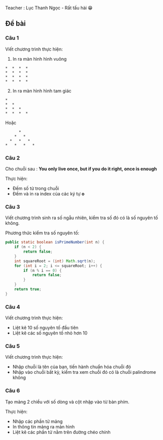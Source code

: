 Teacher : Lục Thanh Ngọc - Rất tấu hài 😁

## Đề bài

### Câu 1

Viết chương trình thực hiện:

1. In ra màn hình hình vuông 

```
*  *  *  *
*  *  *  *
*  *  *  *
*  *  *  *
```

2. In ra màn hình hình tam giác

```
*
*  *
*  *  *
*  *  *  *
```

Hoặc

```
      *
    *   *
  *   *   *
*   *   *   *
```

### Câu 2
Cho chuỗi sau : **You only live once, but if you do it right, once is enough**

Thực hiện:

- Đếm số từ trong chuỗi
- Đếm và in ra index của các ký tự **o**

### Câu 3
Viết chương trình sinh ra số ngẫu nhiên, kiểm tra số đó có là số nguyên tố không.

Phương thức kiểm tra số nguyên tố:

```java
public static boolean isPrimeNumber(int n) {
    if (n < 2) {
        return false;
    }
    int squareRoot = (int) Math.sqrt(n);
    for (int i = 2; i <= squareRoot; i++) {
        if (n % i == 0) {
            return false;
        }
    }
    return true;
}
```

### Câu 4

Viết chương trình thực hiện:

- Liệt kê 10 số nguyên tố đầu tiên
- Liệt kê các số nguyên tố nhỏ hơn 10

### Câu 5

Viết chương trình thực hiện:

- Nhập chuỗi là tên của bạn, tiến hành chuẩn hóa chuỗi đó
- Nhập vào chuỗi bất kỳ, kiểm tra xem chuỗi đó có là chuỗi palindrome không

### Câu 6

Tạo mảng 2 chiều với số dòng và cột nhập vào từ bàn phím.

Thực hiện:

- Nhập các phần tử mảng
- In thông tin mảng ra màn hình
- Liệt kê các phần tử nằm trên đường chéo chính